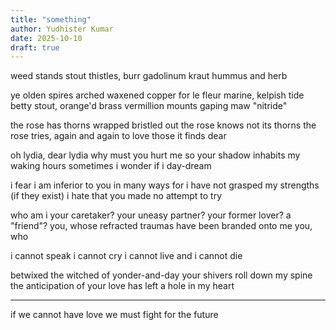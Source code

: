 ```yaml
---
title: "something"
author: Yudhister Kumar
date: 2025-10-10
draft: true
---
```



weed stands stout
thistles, burr
gadolinum kraut
hummus and herb

ye olden spires arched waxened copper
for le fleur marine, kelpish tide
betty stout, orange'd brass
vermillion mounts gaping maw "nitride"

the rose has thorns wrapped bristled out
the rose knows not its thorns 
the rose tries, again and again
to love those it finds dear

oh lydia, dear lydia
why must you hurt me so
your shadow inhabits my waking hours
sometimes i wonder if i day-dream

i fear i am inferior
to you in many ways
for i have not grasped my strengths (if they exist)
i hate that you made no attempt to try

who am i 
your caretaker? your uneasy partner?
your former lover? a "friend"?
you, whose refracted traumas have been branded onto me
you, who 

i cannot speak
i cannot cry
i cannot live and i cannot die

betwixed the witched of yonder-and-day
your shivers roll down my spine
the anticipation of your love has left a hole in my heart


---

if we cannot have love we must fight for the future
